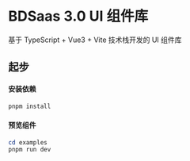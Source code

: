 # BDSaas 3.0 UI 组件库

基于 TypeScript + Vue3 + Vite 技术栈开发的 UI 组件库

## 起步

#### 安装依赖

```powershell
pnpm install
```

#### 预览组件

```powershell
cd examples
pnpm run dev
```

